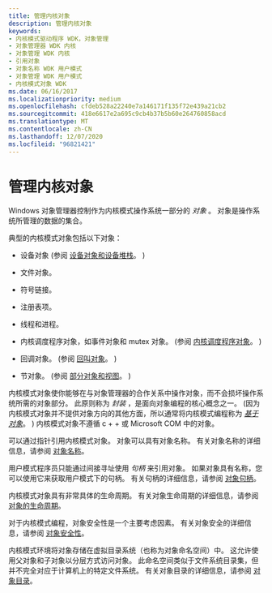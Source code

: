 ```yaml
---
title: 管理内核对象
description: 管理内核对象
keywords:
- 内核模式驱动程序 WDK，对象管理
- 对象管理器 WDK 内核
- 对象管理 WDK 内核
- 引用对象
- 对象名称 WDK 用户模式
- 对象管理 WDK 用户模式
- 内核模式对象 WDK
ms.date: 06/16/2017
ms.localizationpriority: medium
ms.openlocfilehash: cfdeb528a22240e7a146171f135f72e439a21cb2
ms.sourcegitcommit: 418e6617e2a695c9cb4b37b5b60e264760858acd
ms.translationtype: MT
ms.contentlocale: zh-CN
ms.lasthandoff: 12/07/2020
ms.locfileid: "96821421"
---
```

# <a name="managing-kernel-objects"></a>管理内核对象





Windows 对象管理器控制作为内核模式操作系统一部分的 *对象* 。 对象是操作系统所管理的数据的集合。

典型的内核模式对象包括以下对象：

-   设备对象 (参阅 [设备对象和设备堆栈](introduction-to-device-objects.md)。 ) 

-   文件对象。

-   符号链接。

-   注册表项。

-   线程和进程。

-   内核调度程序对象，如事件对象和 mutex 对象。  (参阅 [内核调度程序对象](./introduction-to-kernel-dispatcher-objects.md)。 ) 

-   回调对象。  (参阅 [回叫对象](callback-objects.md)。 ) 

-   节对象。  (参阅 [部分对象和视图](section-objects-and-views.md)。 ) 

内核模式对象使你能够在与对象管理器的合作关系中操作对象，而不会损坏操作系统所需的对象部分。 此原则称为 *封装* ，是面向对象编程的核心概念之一。  (因为内核模式对象并不提供对象方向的其他方面，所以通常将内核模式编程称为 [*基于对象*](object-based.md)。 ) 内核模式对象不遵循 c + + 或 Microsoft COM 中的对象。

可以通过指针引用内核模式对象。 对象可以具有对象名称。 有关对象名称的详细信息，请参阅 [对象名称](object-names.md)。

用户模式程序员只能通过间接寻址使用 *句柄* 来引用对象。 如果对象具有名称，您可以使用它来获取用户模式下的句柄。 有关句柄的详细信息，请参阅 [对象句柄](object-handles.md)。

内核模式对象具有非常具体的生命周期。 有关对象生命周期的详细信息，请参阅 [对象的生命周期](life-cycle-of-an-object.md)。

对于内核模式编程，对象安全性是一个主要考虑因素。 有关对象安全的详细信息，请参阅 [对象安全性](access-rights.md)。

内核模式环境将对象存储在虚拟目录系统（也称为对象命名空间）中。 这允许使用父对象和子对象以分层方式访问对象。 此命名空间类似于文件系统目录集，但并不完全对应于计算机上的特定文件系统。 有关对象目录的详细信息，请参阅 [对象目录](object-directories.md)。

 

